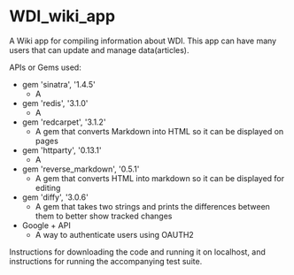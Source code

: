 # WDI_wiki_app
A Wiki app for compiling information about WDI. This app can have many users that can update and manage data(articles).


APIs or Gems used:

- gem 'sinatra', '1.4.5'
  - A
- gem 'redis',  '3.1.0'
  - A
- gem 'redcarpet', '3.1.2'
  - A gem that converts Markdown into HTML so it can be displayed on pages
- gem 'httparty', '0.13.1'
  - A
- gem 'reverse_markdown', '0.5.1'
  - A gem that converts HTML into markdown so it can be displayed for editing
- gem 'diffy', '3.0.6'
  - A gem that takes two strings and prints the differences between them to better show tracked changes
- Google + API
  - A way to authenticate users using OAUTH2

Instructions for downloading the code and running it on localhost, and instructions for running the accompanying test suite.
